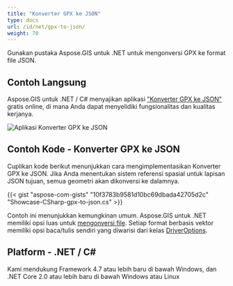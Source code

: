 ```yaml
---
title: "Konverter GPX ke JSON"
type: docs
url: /id/net/gpx-to-json/
weight: 70
---
```


Gunakan pustaka Aspose.GIS untuk .NET untuk mengonversi GPX ke format file JSON.

## **Contoh Langsung**

Aspose.GIS untuk .NET / C# menyajikan aplikasi ["Konverter GPX ke JSON"](https://products.aspose.app/gis/conversion/gpx-to-json) gratis online, di mana Anda dapat menyelidiki fungsionalitas dan kualitas kerjanya.

![Aplikasi Konverter GPX ke JSON](conversion.png)

## **Contoh Kode - Konverter GPX ke JSON**

Cuplikan kode berikut menunjukkan cara mengimplementasikan Konverter GPX ke JSON. Jika Anda menentukan sistem referensi spasial untuk lapisan JSON tujuan, semua geometri akan dikonversi ke dalamnya. 

{{< gist "aspose-com-gists" "10f3783b9581d10bc69dbada42705d2c" "Showcase-CSharp-gpx-to-json.cs" >}}

Contoh ini menunjukkan kemungkinan umum. Aspose.GIS untuk .NET memiliki opsi luas untuk [mengonversi file](https://docs.aspose.com/gis/net/vector-layers/). Setiap format berbasis vektor memiliki opsi baca/tulis sendiri yang diwarisi dari kelas [DriverOptions](https://reference.aspose.com/gis/net/aspose.gis/driveroptions).

## **Platform - .NET / C#**

Kami mendukung Framework 4.7 atau lebih baru di bawah Windows, dan .NET Core 2.0 atau lebih baru di bawah Windows atau Linux
